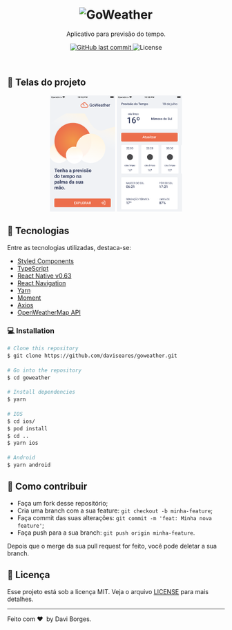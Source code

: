 <h1 align="center">
    <img alt="GoWeather" title="#GoWeather" src="https://logodownload.org/wp-content/uploads/2019/08/nubank-logo-0.png" width="250px" />
</h1>
 <p align="center">Aplicativo para previsão do tempo.</p>
<p align="center">
  <a href="https://github.com/daviseares/status-code/commits/master">
    <img alt="GitHub last commit" src="https://img.shields.io/github/last-commit/daviseares/goweather">
  </a>

  <img alt="License" src="https://img.shields.io/badge/license-MIT-brightgreen">
</p>

<br>



## 📱 Telas do projeto

<p align="center">
  <img alt="Home" src=".github/start.png" width="30%">
   <img alt="Wallet" src=".github/forecast.png" width="30%">
</p>

## 🚀 Tecnologias

Entre as tecnologias utilizadas, destaca-se:

- [Styled Components](https://www.typescriptlang.org/)
- [TypeScript](https://www.typescriptlang.org/)
- [React Native v0.63](https://facebook.github.io/react-native/)
- [React Navigation](https://reactnavigation.org/)
- [Yarn](https://expo.io/)
- [Moment](https://momentjs.com/)
- [Axios](https://github.com/axios/axios)
- [OpenWeatherMap API](https://openweathermap.org/)


### 💻 Installation

```bash
# Clone this repository
$ git clone https://github.com/daviseares/goweather.git

# Go into the repository
$ cd goweather

# Install dependencies
$ yarn

# IOS
$ cd ios/
$ pod install
$ cd ..
$ yarn ios

# Android
$ yarn android

```


## 🤔 Como contribuir

- Faça um fork desse repositório;
- Cria uma branch com a sua feature: `git checkout -b minha-feature`;
- Faça commit das suas alterações: `git commit -m 'feat: Minha nova feature'`;
- Faça push para a sua branch: `git push origin minha-feature`.

Depois que o merge da sua pull request for feito, você pode deletar a sua branch.

## :memo: Licença

Esse projeto está sob a licença MIT. Veja o arquivo [LICENSE](LICENSE) para mais detalhes.

---

Feito com ♥ &nbsp;by Davi Borges.

